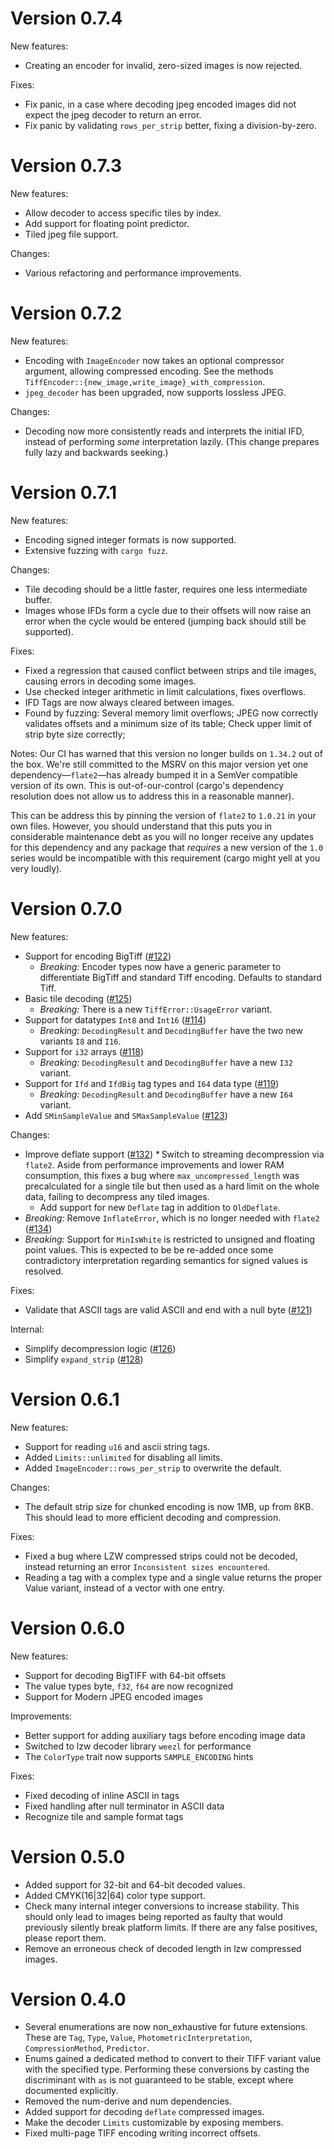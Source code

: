 # Version 0.7.4

New features:
* Creating an encoder for invalid, zero-sized images is now rejected.

Fixes:
* Fix panic, in a case where decoding jpeg encoded images did not expect the
  jpeg decoder to return an error.
* Fix panic by validating `rows_per_strip` better, fixing a division-by-zero.

# Version 0.7.3

New features:
* Allow decoder to access specific tiles by index.
* Add support for floating point predictor.
* Tiled jpeg file support.

Changes:
* Various refactoring and performance improvements.

# Version 0.7.2

New features:
* Encoding with `ImageEncoder` now takes an optional compressor argument,
  allowing compressed encoding. See the methods 
  `TiffEncoder::{new_image,write_image}_with_compression`.
* `jpeg_decoder` has been upgraded, now supports lossless JPEG.

Changes:
* Decoding now more consistently reads and interprets the initial IFD, instead
  of performing _some_ interpretation lazily. (This change prepares fully lazy
  and backwards seeking.)

# Version 0.7.1

New features:
* Encoding signed integer formats is now supported.
* Extensive fuzzing with `cargo fuzz`.

Changes:
* Tile decoding should be a little faster, requires one less intermediate buffer.
* Images whose IFDs form a cycle due to their offsets will now raise an error
  when the cycle would be entered (jumping back should still be supported).

Fixes:
* Fixed a regression that caused conflict between strips and tile images,
  causing errors in decoding some images.
* Use checked integer arithmetic in limit calculations, fixes overflows.
* IFD Tags are now always cleared between images.
* Found by fuzzing: Several memory limit overflows; JPEG now correctly
  validates offsets and a minimum size of its table; Check upper limit of strip
  byte size correctly;

Notes:
Our CI has warned that this version no longer builds on `1.34.2` out of the
box. We're still committed to the MSRV on this major version yet one
dependency—`flate2`—has already bumped it in a SemVer compatible version of its
own. This is out-of-our-control (cargo's dependency resolution does not allow
us to address this in a reasonable manner).

This can be address this by pinning the version of `flate2` to `1.0.21` in your
own files. However, you should understand that this puts you in considerable
maintenance debt as you will no longer receive any updates for this dependency
and any package that _requires_ a new version of the `1.0` series would be
incompatible with this requirement (cargo might yell at you very loudly).

# Version 0.7.0

New features:
* Support for encoding BigTiff ([#122](https://github.com/image-rs/image-tiff/pull/122))
  * _Breaking:_ Encoder types now have a generic parameter to differentiate BigTiff and standard Tiff encoding. Defaults to standard Tiff.
* Basic tile decoding ([#125](https://github.com/image-rs/image-tiff/pull/125))
  * _Breaking:_ There is a new `TiffError::UsageError` variant.
* Support for datatypes `Int8` and `Int16` ([#114](https://github.com/image-rs/image-tiff/pull/114))
  * _Breaking:_ `DecodingResult` and `DecodingBuffer` have the two new variants `I8` and `I16`.
* Support for `i32` arrays ([#118](https://github.com/image-rs/image-tiff/pull/118/files))
  * _Breaking:_ `DecodingResult` and `DecodingBuffer` have a new `I32` variant.
* Support for `Ifd` and `IfdBig` tag types and `I64` data type ([#119](https://github.com/image-rs/image-tiff/pull/119))
  * _Breaking:_ `DecodingResult` and `DecodingBuffer` have a new `I64` variant.
* Add `SMinSampleValue` and `SMaxSampleValue` ([#123](https://github.com/image-rs/image-tiff/pull/123))

Changes:
* Improve deflate support ([#132](https://github.com/image-rs/image-tiff/pull/132))
  * Switch to streaming decompression via `flate2`. Aside from performance improvements and lower RAM consumption, this fixes a bug where `max_uncompressed_length` was precalculated for a single tile but then used as a hard limit on the whole data, failing to decompress any tiled images.
  * Add support for new `Deflate` tag in addition to `OldDeflate`.
* _Breaking:_ Remove `InflateError`, which is no longer needed with `flate2` ([#134](https://github.com/image-rs/image-tiff/pull/134))
* _Breaking:_ Support for `MinIsWhite` is restricted to unsigned and floating
  point values. This is expected to be be re-added once some contradictory
  interpretation regarding semantics for signed values is resolved.

Fixes:
* Validate that ASCII tags are valid ASCII and end with a null byte ([#121](https://github.com/image-rs/image-tiff/pull/121))

Internal:
* Simplify decompression logic ([#126](https://github.com/image-rs/image-tiff/pull/126))
* Simplify `expand_strip` ([#128](https://github.com/image-rs/image-tiff/pull/128))

# Version 0.6.1

New features:
* Support for reading `u16` and ascii string tags.
* Added `Limits::unlimited` for disabling all limits.
* Added `ImageEncoder::rows_per_strip` to overwrite the default.

Changes:
* The default strip size for chunked encoding is now 1MB, up from 8KB. This
  should lead to more efficient decoding and compression.

Fixes:
* Fixed a bug where LZW compressed strips could not be decoded, instead
  returning an error `Inconsistent sizes encountered`.
* Reading a tag with a complex type and a single value returns the proper Value
  variant, instead of a vector with one entry.

# Version 0.6.0

New features:
* Support for decoding BigTIFF with 64-bit offsets
* The value types byte, `f32`, `f64` are now recognized
* Support for Modern JPEG encoded images

Improvements:
* Better support for adding auxiliary tags before encoding image data
* Switched to lzw decoder library `weezl` for performance
* The `ColorType` trait now supports `SAMPLE_ENCODING` hints

Fixes:
* Fixed decoding of inline ASCII in tags
* Fixed handling after null terminator in ASCII data
* Recognize tile and sample format tags

# Version 0.5.0

* Added support for 32-bit and 64-bit decoded values.
* Added CMYK(16|32|64) color type support.
* Check many internal integer conversions to increase stability. This should
  only lead to images being reported as faulty that would previously silently
  break platform limits. If there are any false positives, please report them.
* Remove an erroneous check of decoded length in lzw compressed images.

# Version 0.4.0

* Several enumerations are now non_exhaustive for future extensions.
  These are `Tag`, `Type`, `Value`, `PhotometricInterpretation`,
  `CompressionMethod`, `Predictor`.
* Enums gained a dedicated method to convert to their TIFF variant value with
  the specified type. Performing these conversions by casting the discriminant
  with `as` is not guaranteed to be stable, except where documented explicitly.
* Removed the num-derive and num dependencies.
* Added support for decoding `deflate` compressed images.
* Make the decoder `Limits` customizable by exposing members.
* Fixed multi-page TIFF encoding writing incorrect offsets.
